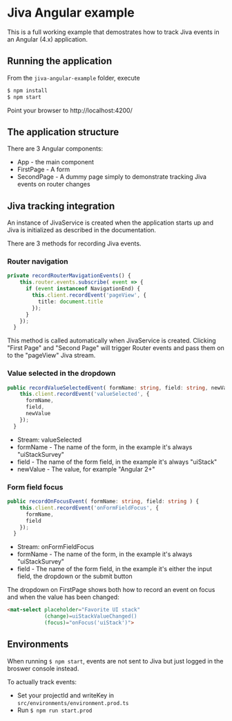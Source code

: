 # Jiva Angular example

This is a full working example that demostrates how to track Jiva events in an Angular (4.x) application.

## Running the application

From the ```jiva-angular-example``` folder, execute

```sh
$ npm install
$ npm start
```

Point your browser to http://localhost:4200/

## The application structure

There are 3 Angular components:
* App - the main component
* FirstPage - A form
* SecondPage - A dummy page simply to demonstrate tracking Jiva events on router changes

## Jiva tracking integration

An instance of JivaService is created when the application starts up and Jiva is initialized as described in the documentation.

There are 3 methods for recording Jiva events.

### Router navigation

```TypeScript
private recordRouterMavigationEvents() {
    this.router.events.subscribe( event => {
      if (event instanceof NavigationEnd) {
        this.client.recordEvent('pageView', {
          title: document.title
        });
      }
    });
  }
```

This method is called automatically when JivaService is created. Clicking "First Page" and "Second Page" will trigger Router events and pass them on to the "pageView" Jiva stream.

### Value selected in the dropdown

```TypeScript
public recordValueSelectedEvent( formName: string, field: string, newValue: string ) {
    this.client.recordEvent('valueSelected', {
      formName,
      field,
      newValue
    });
  }
```

* Stream: valueSelected
* formName - The name of the form, in the example it's always "uiStackSurvey"
* field - The name of the form field, in the example it's always "uiStack"
* newValue - The value, for example "Angular 2+"

### Form field focus

```TypeScript
public recordOnFocusEvent( formName: string, field: string ) {
    this.client.recordEvent('onFormFieldFocus', {
      formName,
      field
    });
  }
```

* Stream: onFormFieldFocus
* formName - The name of the form, in the example it's always "uiStackSurvey"
* field - The name of the form field, in the example it's either the input field, the dropdown or the submit button

The dropdown on FirstPage shows both how to record an event on focus and when the value has been changed:

```HTML
<mat-select placeholder="Favorite UI stack" 
            (change)=uiStackValueChanged() 
            (focus)="onFocus('uiStack')">
```

## Environments

When running ```$ npm start```, events are not sent to Jiva but just logged in the broswer console instead.

To actually track events:

* Set your projectId and writeKey in ```src/environments/environment.prod.ts```
* Run ```$ npm run start.prod```
